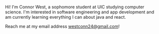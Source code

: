 Hi! I'm Connor West, a sophomore student at UIC studying computer science. I'm interested in software engineering and app development and am currently learning everything I can about java and react.

Reach me at my email address westconn24@gmail.com!

